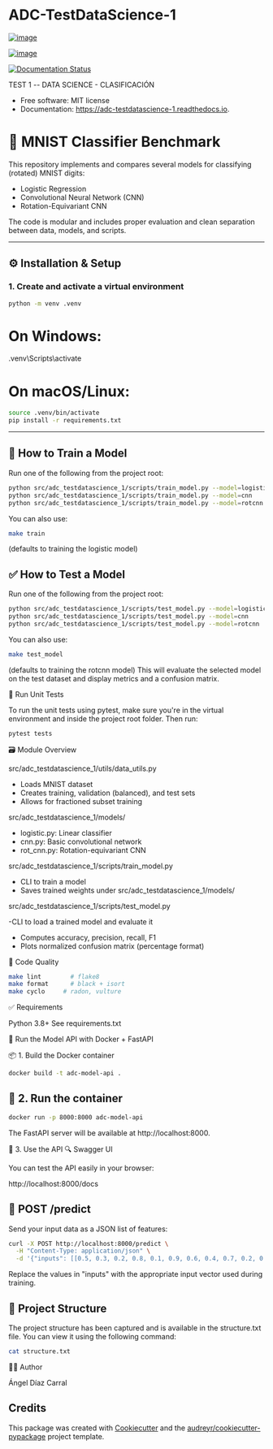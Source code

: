 # ADC-TestDataScience-1

[![image](https://img.shields.io/pypi/v/adc_testdatascience_1.svg)](https://pypi.python.org/pypi/adc_testdatascience_1)

[![image](https://img.shields.io/travis/adiazcarral/adc_testdatascience_1.svg)](https://travis-ci.com/adiazcarral/adc_testdatascience_1)

[![Documentation Status](https://readthedocs.org/projects/adc-testdatascience-1/badge/?version=latest)](https://adc-testdatascience-1.readthedocs.io/en/latest/?version=latest)

TEST 1 -- DATA SCIENCE - CLASIFICACIÓN

-   Free software: MIT license
-   Documentation: <https://adc-testdatascience-1.readthedocs.io>.

# 🧠 MNIST Classifier Benchmark

This repository implements and compares several models for classifying (rotated) MNIST digits:

- Logistic Regression
- Convolutional Neural Network (CNN)
- Rotation-Equivariant CNN

The code is modular and includes proper evaluation and clean separation between data, models, and scripts.

---

## ⚙️ Installation & Setup

### 1. Create and activate a virtual environment

```bash
python -m venv .venv
```
# On Windows:
.venv\Scripts\activate
# On macOS/Linux:
```bash
source .venv/bin/activate
pip install -r requirements.txt
```
---

## 🚀 How to Train a Model

Run one of the following from the project root:
```bash
python src/adc_testdatascience_1/scripts/train_model.py --model=logistic
python src/adc_testdatascience_1/scripts/train_model.py --model=cnn
python src/adc_testdatascience_1/scripts/train_model.py --model=rotcnn
```
You can also use:
```bash
make train
```
(defaults to training the logistic model)

## ✅ How to Test a Model

Run one of the following from the project root:
```bash
python src/adc_testdatascience_1/scripts/test_model.py --model=logistic
python src/adc_testdatascience_1/scripts/test_model.py --model=cnn
python src/adc_testdatascience_1/scripts/test_model.py --model=rotcnn
```
You can also use:
```bash
make test_model
```
(defaults to training the rotcnn model)
This will evaluate the selected model on the test dataset and display metrics and a confusion matrix.

🧪 Run Unit Tests

To run the unit tests using pytest, make sure you're in the virtual environment and inside the project root folder. Then run:

```bash
pytest tests
```

🗃️ Module Overview

src/adc_testdatascience_1/utils/data_utils.py

- Loads MNIST dataset
- Creates training, validation (balanced), and test sets
- Allows for fractioned subset training

src/adc_testdatascience_1/models/

- logistic.py: Linear classifier
- cnn.py: Basic convolutional network
- rot_cnn.py: Rotation-equivariant CNN

src/adc_testdatascience_1/scripts/train_model.py

- CLI to train a model
- Saves trained weights under src/adc_testdatascience_1/models/

src/adc_testdatascience_1/scripts/test_model.py

-CLI to load a trained model and evaluate it
- Computes accuracy, precision, recall, F1
- Plots normalized confusion matrix (percentage format)

🧹 Code Quality
```bash
make lint        # flake8
make format      # black + isort
make cyclo     # radon, vulture
```
✅ Requirements

Python 3.8+
See requirements.txt

🐳 Run the Model API with Docker + FastAPI

📦 1. Build the Docker container
```bash
docker build -t adc-model-api .
```

## 🚀 2. Run the container
```bash
docker run -p 8000:8000 adc-model-api
```

The FastAPI server will be available at http://localhost:8000.

🧪 3. Use the API
🔍 Swagger UI

You can test the API easily in your browser:

http://localhost:8000/docs

## 🔮 POST /predict

Send your input data as a JSON list of features:
```bash
curl -X POST http://localhost:8000/predict \
  -H "Content-Type: application/json" \
  -d '{"inputs": [[0.5, 0.3, 0.2, 0.8, 0.1, 0.9, 0.6, 0.4, 0.7, 0.2, 0.1, 0.3, 0.5, 0.6, 0.2, 0.9, 0.4, 0.1, 0.7, 0.8, 0.3, 0.4, 0.6, 0.2, 0.5, 0.3]]}'
```
Replace the values in "inputs" with the appropriate input vector used during training.

## 📁 Project Structure
The project structure has been captured and is available in the structure.txt file. You can view it using the following command:
```bash
cat structure.txt
```

🧑‍💻 Author

Ángel Díaz Carral

## Credits

This package was created with
[Cookiecutter](https://github.com/audreyr/cookiecutter) and the
[audreyr/cookiecutter-pypackage](https://github.com/audreyr/cookiecutter-pypackage)
project template.
